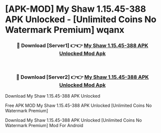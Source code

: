 # [APK-MOD] My Shaw 1.15.45-388 APK Unlocked - [Unlimited Coins No Watermark Premium] wqanx



<div align="center">
<h3>🔴 Download [Server1] 👉👉 <a href="https://momento.my/?title=My_Shaw_1.15.45-388_APK_Unlocked">My Shaw 1.15.45-388 APK Unlocked Mod Apk</a></h3><br>

<h3>🔴 Download [Server2] 👉👉 <a href="https://momento.my/?title=My_Shaw_1.15.45-388_APK_Unlocked">My Shaw 1.15.45-388 APK Unlocked Mod Apk</a></h3>
</div>



Download My Shaw 1.15.45-388 APK Unlocked 

Free APK MOD My Shaw 1.15.45-388 APK Unlocked [Unlimited Coins No Watermark Premium]

Download My Shaw 1.15.45-388 APK Unlocked [Unlimited Coins No Watermark Premium] Mod For Android
